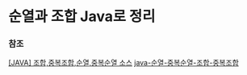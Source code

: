 #   순열과 조합 Java로 정리



### 참조
[\[JAVA\] 조합,중복조합,순열,중복순열 소스](https://limkydev.tistory.com/178)
[java-순열-중복순열-조합-중복조합](https://daehun93.github.io/%EC%88%9C%EC%97%B4-%EC%A1%B0%ED%95%A9-%EC%99%84%EB%B2%BD%EC%A0%95%EB%A6%AC/)